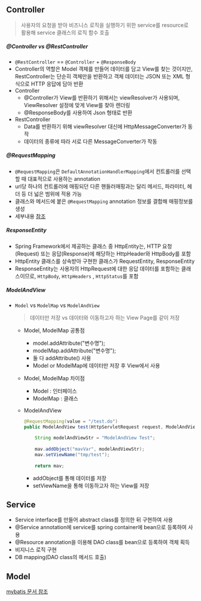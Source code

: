 ## Controller

> 사용자의 요청을 받아 비즈니스 로직을 실행하기 위한 service를 resource로 활용해 service 클래스의 로직 함수 호출

##### @Controller vs @RestController

- `@RestController` == `@Controller` + `@ResponseBody`
- Controller의 역할은 Model 객체를 만들어 데이터를 담고 View를 찾는 것이지만, RestController는 단순히 객체만을 반환하고 객체 데이터는 JSON 또는 XML 형식으로 HTTP 응답에 담아 반환
- Controller
  - @Controller가 View를 반환하기 위해서는 viewResolver가 사용되며, ViewResolver 설정에 맞게 View를 찾아 렌더링
  - @ResponseBody를 사용하여 Json 형태로 반환
- RestController
  - Data를 반환하기 위해 viewResolver 대신에 HttpMessageConverter가 동작
  - 데이터의 종류에 따라 서로 다른 MessageConverter가 작동



##### @RequestMapping

- `@RequestMapping`은 `DefaultAnnotationHandlerMapping`에서 컨트롤러를 선택할 때 대표적으로 사용하는 annotation
- url당 하나의 컨트롤러에 매핑되던 다른 핸들러매핑과는 달리 메서드, 파라미터, 헤더 등 더 넓은 범위에 적용 가능
- 클래스와 메서드에 붙은 `@RequestMapping` annotation 정보를 결합해 매핑정보를 생성
- 세부내용 [참조](https://joont92.github.io/spring/@RequestMapping/)



##### ResponseEntity

- Spring Framework에서 제공하는 클래스 중 HttpEntity는, HTTP 요청(Request) 또는 응답(Response)에 해당하는 HttpHeader와 HttpBody를 포함
- HttpEntity 클래스를 상속받아 구현한 클래스가 RequestEntity, ResponseEntity
- ResponseEntity는 사용자의 HttpRequest에 대한 응답 데이터를 포함하는 클래스이므로, `HttpBody`, `HttpHeaders` , `HttpStatus`를 포함



##### ModelAndView

- `Model` vs `ModelMap` vs `ModelAndView`

  > 데이터만 저장 vs 데이터와 이동하고자 하는 View Page를 같이 저장

  - Model, ModelMap 공통점

    - model.addAttribute("변수명");
    - modelMap.addAttribute("변수명");
    - 둘 다 addAttribute() 사용
    - Model or ModelMap에 데이터만 저장 후 View에서 사용

  - Model, ModelMap 차이점

    - Model : 인터페이스
    - ModelMap : 클래스

  - ModelAndView

    ```java
    @RequestMapping(value = "/test.do")
    public ModelAndView test(HttpServletRequest request, ModelAndView mav){
            
        String modelAndViewStr = "ModelAndView Test";
        
        mav.addObject("mavVar", modelAndViewStr);
        mav.setViewName("tmp/test");
            
        return mav;
    ```

    - addObject를 통해 데이터를 저장
    - setViewName을 통해 이동하고자 하는 View를 저장

  

## Service

- Service interface를 만들어 abstract class를 정의한 뒤 구현하여 사용
- @Service annotation에 service를 spring container에 bean으로 등록하여 사용
- @Resource annotation을 이용해 DAO class를 bean으로 등록하여 객체 획득
- 비지니스 로직 구현
- DB mapping(DAO class의 메서드 호출)



## Model

[mybatis 문서 참조](./mybatis.md)

